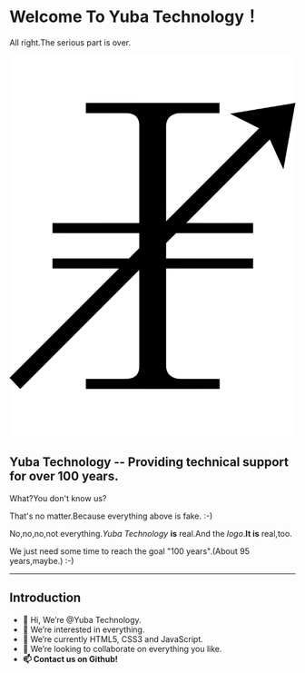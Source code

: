 # Welcome To Yuba Technology！ #

All right.The serious part is over.

![Yuba Technology Logo](logo_2.svg)

## Yuba Technology -- Providing technical support for over 100 years.

What?You don't know us?

That's no matter.Because everything above is fake. :-)

No,no,no,not everything.*Yuba Technology* **is** real.And the *logo*.**It is** real,too.

We just need some time to reach the goal "100 years".(About 95 years,maybe.) :-)

----------

## Introduction

- 👋 Hi, We’re @Yuba Technology.
- 👀 We’re interested in everything.
- 🌱 We’re currently HTML5, CSS3 and JavaScript.
- 💞️ We’re looking to collaborate on everything you like.
- **📫 Contact us on Github!**

<!---
YubaC/YubaC is a ✨ special ✨ repository because its `README.md` (this file) appears on your GitHub profile.
You can click the Preview link to take a look at your changes.
--->
